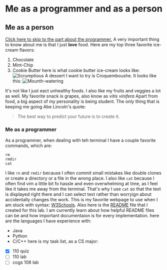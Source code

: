 # Me as a programmer and as a person
## Me as a person
[Click here to skip to the part about the programmer.](#me-as-a-programmer)
A very important thing to know about me is that I just **love** food.
Here are my top three favorite ice-cream flavors:
1. Chocolate
2. Mint-Chip
3. Cookie Butter
here is what cookie butter ice-cream looks like:
![Scrumptious](https://barefeetinthekitchen.com/wp-content/uploads/2024/02/Cookie-Butter-Ice-Cream-BFK-11-1-of-1.jpg)
A dessert I want to try is Croquemboushe. It looks like this:
![Mounth-watering](https://encrypted-tbn0.gstatic.com/images?q=tbn:ANd9GcRSC4QpDGCWsJtCH5p-jojeXYWo_ca3_yN9NA&s)



It's not like I just eact unhealthy foods. I also like my fruits and veggies a lot as well. My favorite snack is grapes, also know as *vitis vinifera*
Apart from food, a big aspect of my personality is being student. The only thing that is keeping me going Abe Lincoln's quote: 
> The best way to predict your future is to create it.

### Me as a programmer
As a programmer, when dealing with teh terminal I have a couple favorite commands, which are:
```
rm
rmdir
cat
```
I like ```rn``` and ```rmdir``` because I often commit small mistakes like double clones or create a directory or a file in the wrong place. 
I also like ```cat``` because I often find vim a little bit fo hassle and even overwhelming at time, as I feel like it takes me away from the terminal. That's why I use ```cat``` so that the text is displayed right there and I can select text rather than worryign about accidentally changes the work.
This is my favorite webpage to use when I am stuck with syntax: [W3Schools](https://www.w3schools.com/java/java_arraylist.asp).
Also here is the [README](cse110Lab1/README.md) file that I created for this lab. I am currently learn about how helpful README files can be and how important documentaion is for every implementation.
here are the languages I have experience with:
- Java
- Python
- C/C++
here is my task list, as a CS major:
- [x] 110 quiz
- [ ] 110 lab
- [ ] cogs 108 lab
